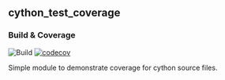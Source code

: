 ## cython_test_coverage

### Build & Coverage 

![Build](https://github.com/debnathshoham/cython_test_coverage/actions/workflows/ci.yml/badge.svg)
[![codecov](https://codecov.io/gh/debnathshoham/cython_test_coverage/branch/main/graph/badge.svg?token=gDp9n5MZ2w)](https://codecov.io/gh/debnathshoham/cython_test_coverage)

Simple module to demonstrate coverage for cython source files.
